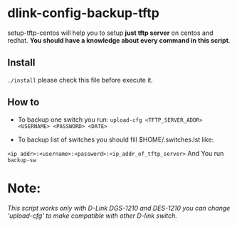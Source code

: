 # dlink-config-backup-tftp
setup-tftp-centos will help you to setup **just tftp server** on centos and redhat.
**You should have a knowledge about every command in this script**.

## Install
`./install` please check this file before execute it.

## How to
- To backup one switch you run:
`upload-cfg <TFTP_SERVER_ADDR> <USERNAME> <PASSWORD> <DATE>`

- To backup list of switches you should fill $HOME/.switches.lst like:

`<ip addr>:<username>:<password>:<ip_addr_of_tftp_server>` And You run `backup-sw`

# Note:
###### This script works only with D-Link DGS-1210 and DES-1210 you can change 'upload-cfg' to make compatible with other D-link switch.